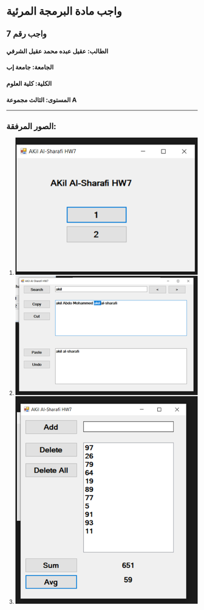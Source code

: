 # واجب مادة البرمجة المرئية 
## واجب رقم 7

### الطالب: عقيل عبده محمد عقيل الشرفي  
### الجامعة: جامعة إب  
### الكلية: كلية العلوم  
### المستوى: الثالث  مجموعة A

---

##
## الصور المرفقة:

1. ![صورة 1](1.png)
2. ![صورة 2](2.png)
3. ![صورة 3](3.png)
